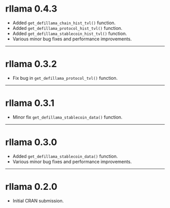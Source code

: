 # rllama 0.4.3

* Added `get_defillama_chain_hist_tvl()` function.
* Added `get_defillama_protocol_hist_tvl()` function.
* Added `get_defillama_stablecoin_hist_tvl()` function.
* Various minor bug fixes and performance improvements.

---

# rllama 0.3.2

* Fix bug in `get_defillama_protocol_tvl()` function.

---

# rllama 0.3.1

* Minor fix `get_defillama_stablecoin_data()` function.

---
# rllama 0.3.0

* Added `get_defillama_stablecoin_data()` function.
* Various minor bug fixes and performance improvements.

---

# rllama 0.2.0

* Initial CRAN submission.
